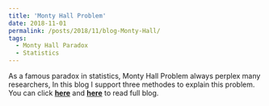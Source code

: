 ```yaml
---
title: 'Monty Hall Problem'
date: 2018-11-01
permalink: /posts/2018/11/blog-Monty-Hall/
tags:
  - Monty Hall Paradox
  - Statistics
---
```


As a famous paradox in statistics, Monty Hall Problem always perplex many researchers, In this blog I support three methodes to explain this problem. You can click [**here**](https://zhuanlan.zhihu.com/p/48254298) and [**here**](https://github.com/PrideLee/Machine-Learning-Notes/tree/master/Machine%20Learning/Monty%20Hall%20Problem) to read full blog.

